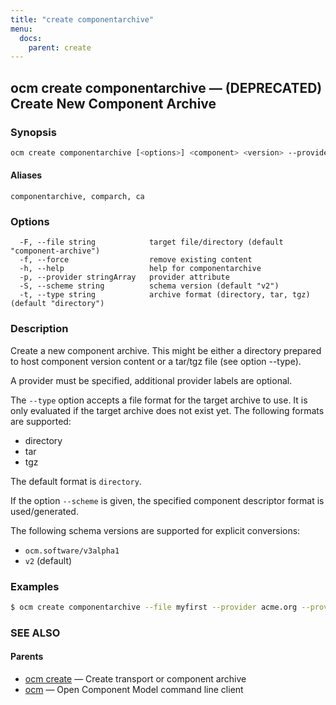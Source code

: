 ```yaml
---
title: "create componentarchive"
menu:
  docs:
    parent: create
---
```

## ocm create componentarchive &mdash; (DEPRECATED) Create New Component Archive

### Synopsis

```bash
ocm create componentarchive [<options>] <component> <version> --provider <provider-name> {--provider <label>=<value>} {<label>=<value>}
```

#### Aliases

```text
componentarchive, comparch, ca
```

### Options

```text
  -F, --file string            target file/directory (default "component-archive")
  -f, --force                  remove existing content
  -h, --help                   help for componentarchive
  -p, --provider stringArray   provider attribute
  -S, --scheme string          schema version (default "v2")
  -t, --type string            archive format (directory, tar, tgz) (default "directory")
```

### Description

Create a new component archive. This might be either a directory prepared
to host component version content or a tar/tgz file (see option --type).

A provider must be specified, additional provider labels are optional.


The <code>--type</code> option accepts a file format for the
target archive to use. It is only evaluated if the target
archive does not exist yet. The following formats are supported:
- directory
- tar
- tgz

The default format is <code>directory</code>.


If the option <code>--scheme</code> is given, the specified component descriptor format is used/generated.

The following schema versions are supported for explicit conversions:
  - <code>ocm.software/v3alpha1</code>
  - <code>v2</code> (default)

### Examples

```bash
$ ocm create componentarchive --file myfirst --provider acme.org --provider email=alice@acme.org acme.org/demo 1.0
```

### SEE ALSO

#### Parents

* [ocm create](ocm_create.md)	 &mdash; Create transport or component archive
* [ocm](ocm.md)	 &mdash; Open Component Model command line client

